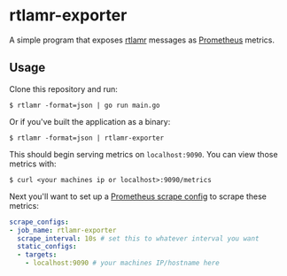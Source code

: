 # rtlamr-exporter

A simple program that exposes [rtlamr](https://github.com/bemasher/rtlamr) messages as [Prometheus](https://prometheus.io/) metrics.

## Usage
Clone this repository and run:
```console
$ rtlamr -format=json | go run main.go
```
Or if you've built the application as a binary: 
```console
$ rtlamr -format=json | rtlamr-exporter
```

This should begin serving metrics on `localhost:9090`.
You can view those metrics with:
```console
$ curl <your machines ip or localhost>:9090/metrics
```

Next you'll want to set up a [Prometheus scrape config](https://prometheus.io/docs/prometheus/latest/configuration/configuration/#scrape_config) to scrape these metrics:
```yaml
scrape_configs:
- job_name: rtlamr-exporter
  scrape_interval: 10s # set this to whatever interval you want
  static_configs:
  - targets:
    - localhost:9090 # your machines IP/hostname here
```
